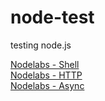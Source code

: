 node-test
=========

testing node.js

[Nodelabs - Shell](http://www.nodelabs.org/shell.html)   
[Nodelabs - HTTP](http://www.nodelabs.org/http.html)   
[Nodelabs - Async](http://www.nodelabs.org/async.html)   